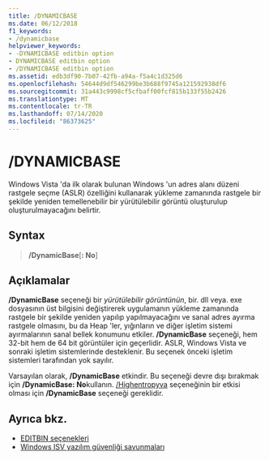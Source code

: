 ```yaml
---
title: /DYNAMICBASE
ms.date: 06/12/2018
f1_keywords:
- /dynamicbase
helpviewer_keywords:
- -DYNAMICBASE editbin option
- DYNAMICBASE editbin option
- /DYNAMICBASE editbin option
ms.assetid: edb3df90-7b07-42fb-a94a-f5a4c1d325d6
ms.openlocfilehash: 54644d9df546299be3b688f9745a121592938df6
ms.sourcegitcommit: 31a443c9998cf5cfbaff00fcf815b133f55b2426
ms.translationtype: MT
ms.contentlocale: tr-TR
ms.lasthandoff: 07/14/2020
ms.locfileid: "86373625"
---
```

# <a name="dynamicbase"></a>/DYNAMICBASE

Windows Vista 'da ilk olarak bulunan Windows 'un adres alanı düzeni rastgele seçme (ASLR) özelliğini kullanarak yükleme zamanında rastgele bir şekilde yeniden temellenebilir bir yürütülebilir görüntü oluşturulup oluşturulmayacağını belirtir.

## <a name="syntax"></a>Syntax

> **/DynamicBase**[**: No**]

## <a name="remarks"></a>Açıklamalar

**/DynamicBase** seçeneği bir *yürütülebilir görüntünün*, bir. dll veya. exe dosyasının üst bilgisini değiştirerek uygulamanın yükleme zamanında rastgele bir şekilde yeniden yapılıp yapılmayacağını ve sanal adres ayırma rastgele olmasını, bu da Heap 'ler, yığınların ve diğer işletim sistemi ayırmalarının sanal bellek konumunu etkiler. **/DynamicBase** seçeneği, hem 32-bit hem de 64 bit görüntüler için geçerlidir. ASLR, Windows Vista ve sonraki işletim sistemlerinde desteklenir. Bu seçenek önceki işletim sistemleri tarafından yok sayılır.

Varsayılan olarak, **/DynamicBase** etkindir. Bu seçeneği devre dışı bırakmak için **/DynamicBase: No**kullanın. [/Highentropyva](highentropyva-support-64-bit-aslr.md) seçeneğinin bir etkisi olması için **/DynamicBase** seçeneği gereklidir.

## <a name="see-also"></a>Ayrıca bkz.

- [EDITBIN seçenekleri](editbin-options.md)
- [Windows ISV yazılım güvenliği savunmaları](https://docs.microsoft.com/previous-versions/bb430720(v=msdn.10))
